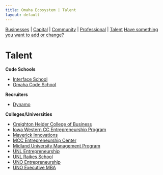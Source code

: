 ```yaml
---
title: Omaha Ecosystem | Talent
layout: default
---
```

[Businesses](/) | [Capital](/capital) | [Community](/community) | [Professional](/professional) | [Talent](/talent)
[Have something you want to add or change?](https://github.com/omaha-ecosystem/omaha-ecosystem.github.io/issues/new)

# Talent
**Code Schools**

 * [Interface School](http://www.interfaceschool.com/)
 * [Omaha Code School](http://omahacodeschool.com/)

**Recruiters**

 * [Dynamo](https://www.linkedin.com/company/dynamo-llc-)

**Colleges/Universities**

 * [Creighton Heider College of Business](http://business.creighton.edu/)
 * [Iowa Western CC Entrepreneurship Program](http://www.iwcc.edu/Academic_Programs/program.asp?id=busentcert)
 * [Maverick Innovations](http://www.unomaha.edu/orca/unoia.php)
 * [MCC Entrepreneurship Center](http://www.mccneb.edu/entr/)
 * [Midland University Management Program](https://www.midlandu.edu/major/degree/management)
 * [UNL Entrepreneurship](http://www.entrepreneurship.unl.edu/)
 * [UNL Raikes School](http://raikes.unl.edu/)
 * [UNO Entrepreneurship](http://www.unomaha.edu/college-of-business-administration/marketing-management/management-specializations/entrepreneurship.php)
 * [UNO Executive MBA](http://www.unomaha.edu/college-of-business-administration/executive-mba/index.php)

